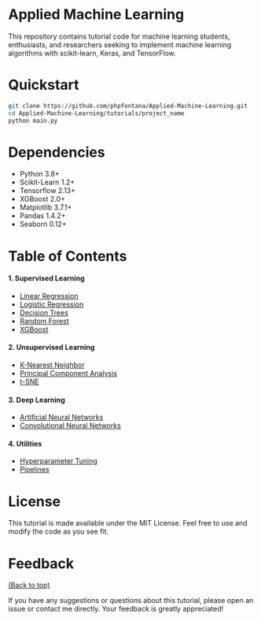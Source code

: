 # Applied Machine Learning
This repository contains tutorial code for machine learning students, enthusiasts, and researchers seeking to implement machine learning algorithms with scikit-learn, Keras, and TensorFlow.

# Quickstart

```bash
git clone https://github.com/phpfontana/Applied-Machine-Learning.git
cd Applied-Machine-Learning/tutorials/project_name
python main.py
``` 

# Dependencies
* Python 3.8+
* Scikit-Learn 1.2+
* Tensorflow 2.13+
* XGBoost 2.0+
* Matplotlib 3.7.1+
* Pandas 1.4.2+
* Seaborn 0.12+

# Table of Contents
#### 1. Supervised Learning
* [Linear Regression](https://github.com/phpfontana/Applied-Machine-Learning/blob/main/tutorials/01-supervised-learning/linear_regression/main.py)
* [Logistic Regression](https://github.com/phpfontana/Applied-Machine-Learning/blob/main/tutorials/01-supervised-learning/logistic_regression/main.py)
* [Decision Trees](https://github.com/phpfontana/Applied-Machine-Learning/blob/main/tutorials/01-supervised-learning/decision_trees/main.py)
* [Random Forest](https://github.com/phpfontana/Applied-Machine-Learning/blob/main/tutorials/01-supervised-learning/random_forest/main.py)
* [XGBoost](https://github.com/phpfontana/Applied-Machine-Learning/blob/main/tutorials/01-supervised-learning/xgboost/main.py)

#### 2. Unsupervised Learning
* [K-Nearest Neighbor](https://github.com/phpfontana/Applied-Machine-Learning/blob/main/tutorials/02-unsupervised-learning/k_nearest_neighbor/main.py)
* [Principal Component Analysis](https://github.com/phpfontana/Applied-Machine-Learning/blob/main/tutorials/02-unsupervised-learning/principal_component_analysis/main.py)
* [t-SNE](https://github.com/phpfontana/Applied-Machine-Learning/blob/main/tutorials/02-unsupervised-learning/t_distributed_stochastic_neighbor_embedding/main.py)

#### 3. Deep Learning
* [Artificial Neural Networks](https://github.com/phpfontana/Applied-Machine-Learning/blob/main/tutorials/03-deep-learning/artificial_neural_network/main.py)
* [Convolutional Neural Networks](https://github.com/phpfontana/Applied-Machine-Learning/blob/main/tutorials/03-deep-learning/convolutional_neural_network/main.py)

#### 4. Utilities
* [Hyperparameter Tuning](https://github.com/phpfontana/Applied-Machine-Learning/blob/main/tutorials/04-utilities/hyperparameter_tuning/main.py)
* [Pipelines](https://github.com/phpfontana/Applied-Machine-Learning/blob/main/tutorials/04-utilities/pipelines/main.py)

# License

This tutorial is made available under the MIT License. Feel free to use and modify the code as you see fit.

# Feedback
[(Back to top)](#applied-machine-learning)

If you have any suggestions or questions about this tutorial, please open an issue or contact me directly. Your feedback is greatly appreciated!